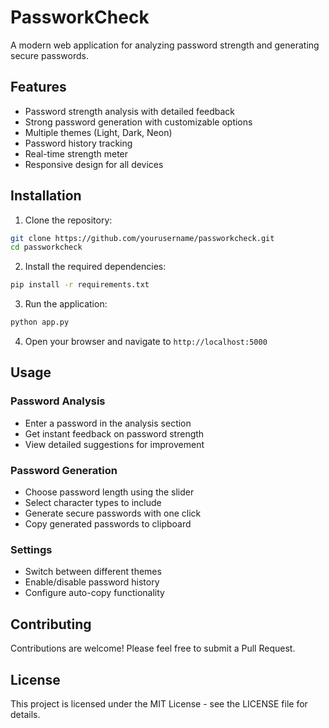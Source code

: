 # PassworkCheck

A modern web application for analyzing password strength and generating secure passwords.

## Features

- Password strength analysis with detailed feedback
- Strong password generation with customizable options
- Multiple themes (Light, Dark, Neon)
- Password history tracking
- Real-time strength meter
- Responsive design for all devices

## Installation

1. Clone the repository:
```bash
git clone https://github.com/yourusername/passworkcheck.git
cd passworkcheck
```

2. Install the required dependencies:
```bash
pip install -r requirements.txt
```

3. Run the application:
```bash
python app.py
```

4. Open your browser and navigate to `http://localhost:5000`

## Usage

### Password Analysis
- Enter a password in the analysis section
- Get instant feedback on password strength
- View detailed suggestions for improvement

### Password Generation
- Choose password length using the slider
- Select character types to include
- Generate secure passwords with one click
- Copy generated passwords to clipboard

### Settings
- Switch between different themes
- Enable/disable password history
- Configure auto-copy functionality

## Contributing

Contributions are welcome! Please feel free to submit a Pull Request.

## License

This project is licensed under the MIT License - see the LICENSE file for details. 
